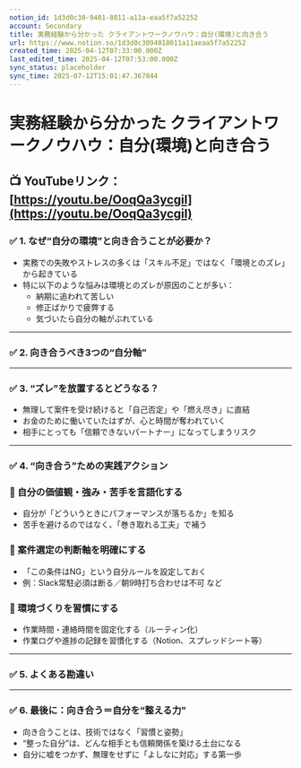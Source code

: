```yaml
---
notion_id: 1d3d0c30-9401-8011-a11a-eaa5f7a52252
account: Secondary
title: 実務経験から分かった クライアントワークノウハウ：自分(環境)と向き合う
url: https://www.notion.so/1d3d0c3094018011a11aeaa5f7a52252
created_time: 2025-04-12T07:33:00.000Z
last_edited_time: 2025-04-12T07:53:00.000Z
sync_status: placeholder
sync_time: 2025-07-12T15:01:47.367844
---
```

# 実務経験から分かった クライアントワークノウハウ：自分(環境)と向き合う

📺 YouTubeリンク：[https://youtu.be/OoqQa3ycgiI](https://youtu.be/OoqQa3ycgiI)
---
### ✅ 1. なぜ“自分の環境”と向き合うことが必要か？
- 実務での失敗やストレスの多くは「スキル不足」ではなく「環境とのズレ」から起きている
- 特に以下のような悩みは環境とのズレが原因のことが多い：
  - 納期に追われて苦しい
  - 修正ばかりで疲弊する
  - 気づいたら自分の軸がぶれている
---
### ✅ 2. 向き合うべき3つの“自分軸”
---
### ✅ 3. “ズレ”を放置するとどうなる？
- 無理して案件を受け続けると「自己否定」や「燃え尽き」に直結
- お金のために働いていたはずが、心と時間が奪われていく
- 相手にとっても「信頼できないパートナー」になってしまうリスク
---
### ✅ 4. “向き合う”ための実践アクション
### 🔹 自分の価値観・強み・苦手を言語化する
- 自分が「どういうときにパフォーマンスが落ちるか」を知る
- 苦手を避けるのではなく、「巻き取れる工夫」で補う
### 🔹 案件選定の判断軸を明確にする
- 「この条件はNG」という自分ルールを設定しておく
- 例：Slack常駐必須は断る／朝9時打ち合わせは不可 など
### 🔹 環境づくりを習慣にする
- 作業時間・連絡時間を固定化する（ルーティン化）
- 作業ログや進捗の記録を習慣化する（Notion、スプレッドシート等）
---
### ✅ 5. よくある勘違い
---
### ✅ 6. 最後に：向き合う＝自分を“整える力”
- 向き合うことは、技術ではなく「習慣と姿勢」
- “整った自分”は、どんな相手とも信頼関係を築ける土台になる
- 自分に嘘をつかず、無理をせずに「よしなに対応」する第一歩